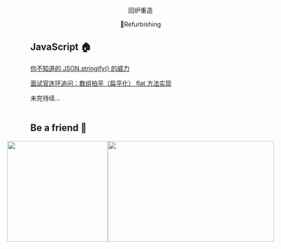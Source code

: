 <p align="center">回炉重造</p>
<p align="center">🔨Refurbishing</p>



## JavaScript 🏠

[你不知道的 JSON.stringify() 的威力](https://github.com/NieZhuZhu/Blog/issues/1)

[面试官连环追问：数组拍平（扁平化） flat 方法实现](https://github.com/NieZhuZhu/Blog/issues/2)


未完待续...
<br/>
<br/>

## Be a friend 👬

<div style="display:flex;justify-content:center" >
<img src="https://user-gold-cdn.xitu.io/2019/12/22/16f2d09afc01f0b8" width = "230" height = "230" alt="" align=center />
<img src="https://user-gold-cdn.xitu.io/2019/12/22/16f2d09eb59851d3?w=900&h=500&f=png&s=148345" width = "380" height = "230" alt="" align=center />
</div>

